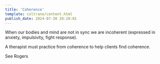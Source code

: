 ```yaml
---
title: 'Coherence'
template: coltrane/content.html
publish_date: 2024-07-30 20:20:01
---
```


When our bodies and mind are not in sync we are incoherent (expressed in anxiety, impulsivity, fight response).

A therapist must practice from coherence to help clients find coherence.

See Rogers